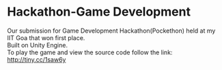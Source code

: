 # Hackathon-Game Development
Our submission for Game Development Hackathon(Pockethon) held at my IIT Goa that won first place.<br>
Built on Unity Engine.<br>
To play the game and view the source code follow the link:<br>
http://tiny.cc/1saw6y
